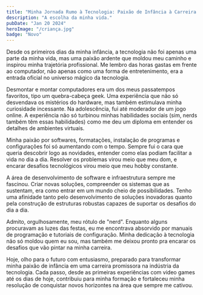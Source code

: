 ```yaml
---
title: "Minha Jornada Rumo à Tecnologia: Paixão de Infância à Carreira Promissora"
description: "A escolha da minha vida."
pubDate: "Jan 20 2024"
heroImage: "/criança.jpg"
badge: "Novo"
---
```


Desde os primeiros dias da minha infância, a tecnologia não foi apenas uma parte da minha vida, mas uma paixão ardente que moldou meu caminho e inspirou minha trajetória profissional. Me lembro das horas gastas em frente ao computador, não apenas como uma forma de entretenimento, era a entrada oficial no universo mágico da tecnologia.

Desmontar e montar computadores era um dos meus passatempos favoritos, tipo um quebra-cabeça geek. Uma experiência que não só desvendava os mistérios do hardware, mas também estimulava minha curiosidade incessante. Na adolescência, fui até moderador de um jogo online. A experiência não só turbinou minhas habilidades sociais (sim, nerds também têm essas habilidades) como me deu um diploma em entender os detalhes de ambientes virtuais.

Minha paixão por softwares, formatações, instalação de programas e configurações foi só aumentando com o tempo. Sempre fui o cara que queria descobrir logo as novidades, entender como elas podiam facilitar a vida no dia a dia. Resolver os problemas virou meio que meu dom, e encarar desafios tecnológicos virou meio que meu hobby constante.

A área de desenvolvimento de software e infraestrutura sempre me fascinou. Criar novas soluções, compreender os sistemas que as sustentam, era como entrar em um mundo cheio de possibilidades. Tenho uma afinidade tanto pelo desenvolvimento de soluções inovadoras quanto pela construção de estruturas robustas capazes de suportar os desafios do dia a dia.

Admito, orgulhosamente, meu rótulo de "nerd". Enquanto alguns procuravam as luzes das festas, eu me encontrava absorvido por manuais de programação e tutoriais de configuração. Minha dedicação à tecnologia não só moldou quem eu sou, mas também me deixou pronto pra encarar os desafios que vão pintar na minha carreira.

Hoje, olho para o futuro com entusiasmo, preparado para transformar minha paixão de infância em uma carreira promissora na indústria da tecnologia. Cada passo, desde as primeiras experiências com video games até os dias de hoje, contribuiu para minha formação e fortaleceu minha resolução de conquistar novos horizontes na área que sempre me cativou.
